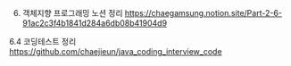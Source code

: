 6. 객체지향 프로그래밍 노션 정리 https://chaegamsung.notion.site/Part-2-6-91ac2c3f4b1841d284a6db08b41904d9

6.4 코딩테스트 정리 https://github.com/chaejieun/java_coding_interview_code
